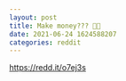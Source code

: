 ```yaml
--- 
layout: post 
title: Make money??? 🤔🤔 
date: 2021-06-24 1624588207 
categories: reddit 
--- 
```

https://redd.it/o7ej3s